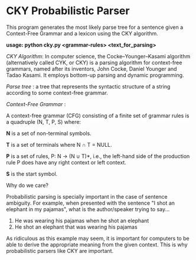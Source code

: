 # CKY Probabilistic Parser

This program generates the most likely parse tree for a sentence given a Context-Free Grammar and a lexicon using the CKY algorithm.

**usage: python cky.py \<grammar-rules> <text_for_parsing>**

*CKY Algorithm*: In computer science, the Cocke–Younger–Kasami algorithm (alternatively called CYK, or CKY) is a parsing algorithm for context-free grammars, named after its inventors, 
John Cocke, Daniel Younger and Tadao Kasami. It employs bottom-up parsing and dynamic programming.

*Parse tree* : a tree that represents the syntactic structure of a string according to some context-free grammar.

*Context-Free Grammar* : 

A context-free grammar (CFG) consisting of a finite set of grammar rules is a quadruple (N, T, P, S) where:

**N** is a set of non-terminal symbols.

**T** is a set of terminals where N ∩ T = NULL.

**P** is a set of rules, P: N → (N ∪ T)*, i.e., the left-hand side of the production rule P does have any right context or left context.

**S** is the start symbol.

Why do we care? 

Probabilistic parsing is specially important in the case of sentence ambiguity. For example, when presented with the sentence "I shot an elephant in my pajamas", what is the author/speaker trying to say...

1. He was wearing his pajamas when he shot an elephant
2. He shot an elephant that was wearing his pajamas

As ridiculous as this example may seem, it is important for computers to be able to derive the appropriate meaning from the given context. This is why probabilistic parsers like CKY are important. 
